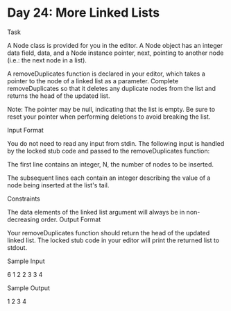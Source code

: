 # Day 24: More Linked Lists

Task 

A Node class is provided for you in the editor. A Node object has an integer data field, data, and a Node instance pointer, next, pointing to another node (i.e.: the next node in a list).

A removeDuplicates function is declared in your editor, which takes a pointer to the  node of a linked list as a parameter. Complete removeDuplicates so that it deletes any duplicate nodes from the list and returns the head of the updated list.

Note: The  pointer may be null, indicating that the list is empty. Be sure to reset your  pointer when performing deletions to avoid breaking the list.

Input Format

You do not need to read any input from stdin. The following input is handled by the locked stub code and passed to the removeDuplicates function: 

The first line contains an integer, N, the number of nodes to be inserted. 

The  subsequent lines each contain an integer describing the  value of a node being inserted at the list's tail.

Constraints

The data elements of the linked list argument will always be in non-decreasing order.
Output Format

Your removeDuplicates function should return the head of the updated linked list. The locked stub code in your editor will print the returned list to stdout.

Sample Input

6
1
2
2
3
3
4

Sample Output

1 2 3 4 